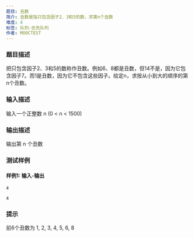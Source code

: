 ```yaml
---
题目: 丑数
简介: 丑数是指只包含因子2、3和5的数，求第n个丑数
难度: 4
标签: 队列-优先队列
作者: MOOCTEST
---
```


### 题目描述

把只包含因子2、3和5的数称作丑数。例如6、8都是丑数，但14不是，因为它包含因子7。而1是丑数，因为它不包含这些因子。给定n，求按从小到大的顺序的第n个丑数。

### 输入描述

输入一个正整数 n (0 < n < 1500)

### 输出描述

输出第 n 个丑数

### 测试样例

#### 样例1: 输入-输出

```
4
```

```
4
```

### 提示

前6个丑数为 1, 2, 3, 4, 5, 6, 8